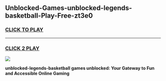 
## Unblocked-Games-unblocked-legends-basketball-Play-Free-zt3e0
<h3>
<a href="https://premium76.site?title=unblocked-legends-basketball&ref=18A1">CLICK TO PLAY</a></h3>
<hr>

<h3>
<a href="https://premium76.site?title=unblocked-legends-basketball&ref=18A1">CLICK 2 PLAY</a>
  
</h3>

<a href="https://premium76.site?title=unblocked-legends-basketball&ref=18A1"><img src="https://clearcache.store/games.png"></a>


**unblocked-legends-basketball games unblocked: Your Gateway to Fun and Accessible Online Gaming**
